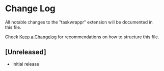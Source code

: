 # Change Log

All notable changes to the "taskwrappr" extension will be documented in this file.

Check [Keep a Changelog](http://keepachangelog.com/) for recommendations on how to structure this file.

## [Unreleased]

- Initial release